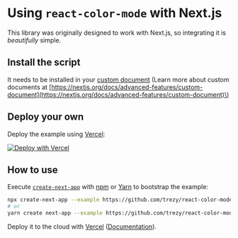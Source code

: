 # Using `react-color-mode` with Next.js

This library was originally designed to work with Next.js, so integrating it is *beautifully* simple.

## Install the script

It needs to be installed in your [custom document](https://nextjs.org/docs/advanced-features/custom-document) \(Learn more about custom documents at [https://nextjs.org/docs/advanced-features/custom-document](https://nextjs.org/docs/advanced-features/custom-document)\)

## Deploy your own

Deploy the example using [Vercel](https://vercel.com):

[![Deploy with Vercel](https://vercel.com/button)](https://vercel.com/import/project?template=https://github.com/trezy/react-color-mode/tree/main/examples/next.js)

## How to use

Execute [`create-next-app`](https://github.com/vercel/next.js/tree/canary/packages/create-next-app) with [npm](https://docs.npmjs.com/cli/init) or [Yarn](https://yarnpkg.com/lang/en/docs/cli/create/) to bootstrap the example:

```bash
npx create-next-app --example https://github.com/trezy/react-color-mode/tree/main/examples/next.js
# or
yarn create next-app --example https://github.com/trezy/react-color-mode/tree/main/examples/next.js
```

Deploy it to the cloud with [Vercel](https://vercel.com/import?filter=next.js) ([Documentation](https://nextjs.org/docs/deployment)).
